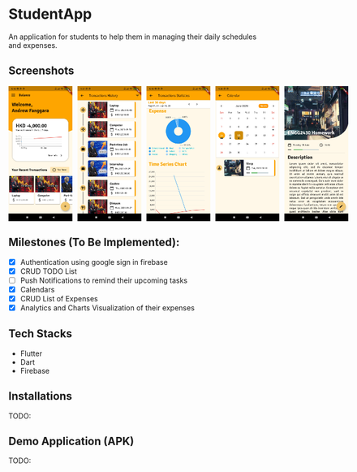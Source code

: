 # StudentApp

An application for students to help them in managing their daily schedules and expenses.

## Screenshots

<div style="display: flex; align-items: flex-start; justify-content: flex-start;">
  <img src="screenshots/1.jpg" width="25%">
  <img style="margin-left: 10px;" src="screenshots/2.jpg" width="25%">
  <img style="margin-left: 10px;" src="screenshots/3.jpg" width="25%">
  <img style="margin-left: 10px;" src="screenshots/4.jpg" width="25%">
  <img style="margin-left: 10px;" src="screenshots/5.jpg" width="25%">
</div>

## Milestones (To Be Implemented):

- [x] Authentication using google sign in firebase
- [x] CRUD TODO List
- [ ] Push Notifications to remind their upcoming tasks
- [x] Calendars
- [x] CRUD List of Expenses
- [x] Analytics and Charts Visualization of their expenses

## Tech Stacks

- Flutter
- Dart
- Firebase

## Installations

TODO:

## Demo Application (APK)

TODO:
